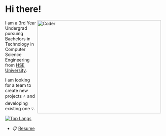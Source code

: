 # Hi there!

<img align="right" alt="Coder" height=300 width=400 src="https://media.giphy.com/media/xULW8l2gXuRPmsQe8U/giphy.gif" />

I am a 3rd Year Undergrad pursuing Bachelors in Technology in Computer Science Engineering from [HSE University](https://www.hse.ru/en/).

I am looking for a team to create new projects ⭐  and developing existing one 💡.

[![Top Langs](https://github-readme-stats.vercel.app/api/top-langs/?username=potroshitelshuk&layout=compact)](https://github.com/anuraghazra/github-readme-stats)

- 📋 [Resume](https://dblp.org/pid/29/3402)
